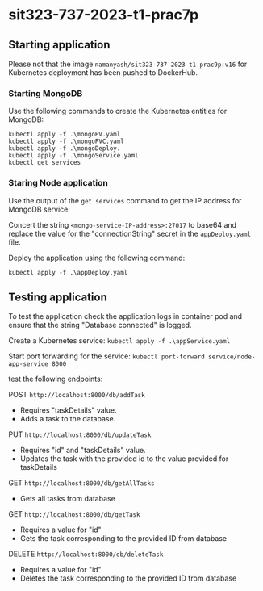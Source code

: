 # sit323-737-2023-t1-prac7p

## Starting application

Please not that the image `namanyash/sit323-737-2023-t1-prac9p:v16` for Kubernetes deployment has been pushed to DockerHub.

### Starting MongoDB

Use the following commands to create the Kubernetes entities for MongoDB:

```
kubectl apply -f .\mongoPV.yaml
kubectl apply -f .\mongoPVC.yaml
kubectl apply -f .\mongoDeploy.
kubectl apply -f .\mongoService.yaml
kubectl get services
```

### Staring Node application

Use the output of the `get services` command to get the IP address for MongoDB service:

Concert the string `<mongo-service-IP-address>:27017` to base64 and replace the value for the "connectionString" secret in the `appDeploy.yaml` file.

Deploy the application using the following command:

```
kubectl apply -f .\appDeploy.yaml

```

## Testing application

To test the application check the application logs in container pod and ensure that the string "Database connected" is logged.

Create a Kubernetes service:
`kubectl apply -f .\appService.yaml`

Start port forwarding for the service:
`kubectl port-forward service/node-app-service 8000`

test the following endpoints:

POST `http://localhost:8000/db/addTask`

- Requires "taskDetails" value.
- Adds a task to the database.

PUT `http://localhost:8000/db/updateTask`

- Requires "id" and "taskDetails" value.
- Updates the task with the provided id to the value provided for taskDetails

GET `http://localhost:8000/db/getAllTasks`

- Gets all tasks from database

GET `http://localhost:8000/db/getTask`

- Requires a value for "id"
- Gets the task corresponding to the provided ID from database

DELETE `http://localhost:8000/db/deleteTask`

- Requires a value for "id"
- Deletes the task corresponding to the provided ID from database
